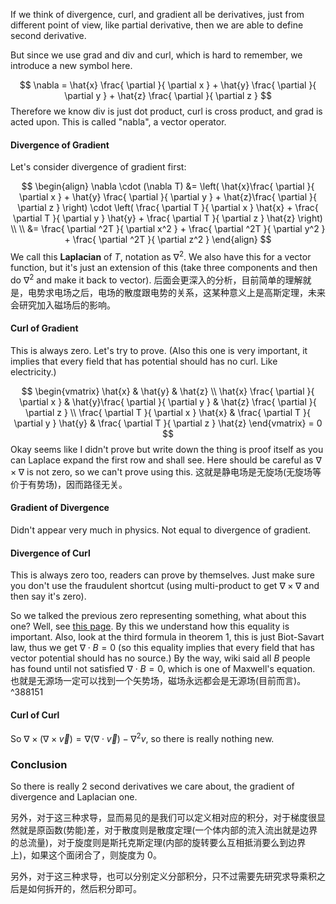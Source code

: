 If we think of divergence, curl, and gradient all be derivatives, just from different point of view, like partial derivative, then we are able to define second derivative.

But since we use $\mathrm{grad}$ and $\mathrm{div}$ and $\mathrm{curl}$, which is hard to remember, we introduce a new symbol here.

$$
\nabla = \hat{x} \frac{ \partial  }{ \partial x } + \hat{y} \frac{ \partial  }{ \partial y } + \hat{z} \frac{ \partial  }{ \partial z } 
$$
Therefore we know div is just dot product, curl is cross product, and grad is acted upon. This is called "nabla", a vector operator.

#### Divergence of Gradient
Let's consider divergence of gradient first:

$$
\begin{align}
\nabla \cdot (\nabla T) &= \left( \hat{x}\frac{ \partial  }{ \partial x }  + \hat{y}  \frac{ \partial  }{ \partial y } + \hat{z}\frac{ \partial  }{ \partial z }   \right) \cdot \left( \frac{ \partial T }{ \partial x }  \hat{x} + \frac{ \partial T }{ \partial y }  \hat{y} + \frac{ \partial T }{ \partial z }  \hat{z} \right) \\ \\
&= \frac{ \partial ^2T }{ \partial x^2 }  + \frac{ \partial ^2T }{ \partial y^2 }  + \frac{ \partial ^2T }{ \partial z^2 } 
\end{align}
$$
We call this **Laplacian** of $T$, notation as $\nabla^2$. We also have this for a vector function, but it's just an extension of this (take three components and then do $\nabla^{2}$ and make it back to vector).
后面会更深入的分析，目前简单的理解就是，电势求电场之后，电场的散度跟电势的关系，这某种意义上是高斯定理，未来会研究加入磁场后的影响。
#### Curl of Gradient
This is always zero. Let's try to prove. (Also this one is very important, it implies that every field that has potential should has no curl. Like electricity.)

$$
\begin{vmatrix}
\hat{x} & \hat{y} & \hat{z} \\
\hat{x} \frac{ \partial  }{ \partial x }  & \hat{y}\frac{ \partial  }{ \partial y }  & \hat{z} \frac{ \partial  }{ \partial z }  \\
\frac{ \partial T }{ \partial x } \hat{x}  & \frac{ \partial T }{ \partial y } \hat{y} & \frac{ \partial T }{ \partial z }  \hat{z}
\end{vmatrix} = 0
$$
Okay seems like I didn't prove but write down the thing is proof itself as you can Laplace expand the first row and shall see.
Here should be careful as $\nabla \times \nabla$ is not zero, so we can't prove using this.
这就是静电场是无旋场(无旋场等价于有势场)，因而路径无关。
#### Gradient of Divergence
Didn't appear very much in physics. Not equal to divergence of gradient.
#### Divergence of Curl
This is always zero too, readers can prove by themselves. Just make sure you don't use the fraudulent shortcut (using multi-product to get $\nabla \times \nabla$ and then say it's zero).

So we talked the previous zero representing something, what about this one? Well, see [this page](https://wuli.wiki/online/HlmPr2.html?utm_source=chatgpt.com). By this we understand how this equality is important. Also, look at the third formula in theorem 1, this is just Biot-Savart law, thus we get $\nabla \cdot B = 0$ (so this equality implies that every field that has vector potential should has no source.) By the way, wiki said all $B$ people has found until not satisfied $\nabla \cdot B = 0$, which is one of Maxwell's equation.
也就是无源场一定可以找到一个矢势场，磁场永远都会是无源场(目前而言)。 ^388151

#### Curl of Curl
So $\nabla \times (\nabla \times\vec{v}) = \nabla(\nabla \cdot\vec{v}) - \nabla^2v$, so there is really nothing new.

### Conclusion
So there is really 2 second derivatives we care about, the gradient of divergence and Laplacian one.

另外，对于这三种求导，显而易见的是我们可以定义相对应的积分，对于梯度很显然就是原函数(势能)差，对于散度则是散度定理(一个体内部的流入流出就是边界的总流量)，对于旋度则是斯托克斯定理(内部的旋转要么互相抵消要么到边界上)，如果这个面闭合了，则旋度为 0。

另外，对于这三种求导，也可以分别定义分部积分，只不过需要先研究求导乘积之后是如何拆开的，然后积分即可。
